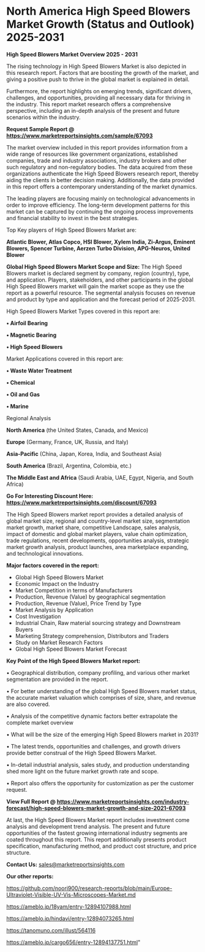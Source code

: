 # North America High Speed Blowers Market Growth (Status and Outlook) 2025-2031

<Strong> High Speed Blowers Market Overview 2025 - 2031</strong>

The rising technology in High Speed Blowers Market is also depicted in this research report. Factors that are boosting the growth of the market, and giving a positive push to thrive in the global market is explained in detail.

Furthermore, the report highlights on emerging trends, significant drivers, challenges, and opportunities, providing all necessary data for thriving in the industry. This report market research offers a comprehensive perspective, including an in-depth analysis of the present and future scenarios within the industry.

<strong>Request Sample Report @ <a href=https://www.marketreportsinsights.com/sample/67093>https://www.marketreportsinsights.com/sample/67093</a></strong>

The market overview included in this report provides information from a wide range of resources like government organizations, established companies, trade and industry associations, industry brokers and other such regulatory and non-regulatory bodies. The data acquired from these organizations authenticate the High Speed Blowers research report, thereby aiding the clients in better decision making. Additionally, the data provided in this report offers a contemporary understanding of the market dynamics.

The leading players are focusing mainly on technological advancements in order to improve efficiency. The long-term development patterns for this market can be captured by continuing the ongoing process improvements and financial stability to invest in the best strategies.

Top Key players of High Speed Blowers Market are:

<strong>Atlantic Blower, Atlas Copco, HSI Blower, Xylem India, Zi-Argus, Eminent Blowers, Spencer Turbine, Aerzen Turbo Division, APG-Neuros, United Blower</strong>

<strong><b>Global High Speed Blowers Market Scope and Size:</b></strong>
The High Speed Blowers market is declared segment by company, region (country), type, and application. Players, stakeholders, and other participants in the global High Speed Blowers market will gain the market scope as they use the report as a powerful resource. The segmental analysis focuses on revenue and product by type and application and the forecast period of 2025-2031.

High Speed Blowers Market Types covered in this report are:

<strong>• Airfoil Bearing

• Magnetic Bearing

• High Speed Blowers</strong>

Market Applications covered in this report are:

<strong>• Waste Water Treatment

• Chemical

• Oil and Gas

• Marine</strong> 

Regional Analysis

<strong>North America</strong> (the United States, Canada, and Mexico)

<strong>Europe</strong> (Germany, France, UK, Russia, and Italy)

<strong>Asia-Pacific</strong> (China, Japan, Korea, India, and Southeast Asia)

<strong>South America</strong> (Brazil, Argentina, Colombia, etc.)

<strong>The Middle East and Africa</strong> (Saudi Arabia, UAE, Egypt, Nigeria, and South Africa)

<strong>Go For Interesting Discount Here: <a href=https://www.marketreportsinsights.com/discount/67093>https://www.marketreportsinsights.com/discount/67093</a></strong>

The High Speed Blowers market report provides a detailed analysis of global market size, regional and country-level market size, segmentation market growth, market share, competitive Landscape, sales analysis, impact of domestic and global market players, value chain optimization, trade regulations, recent developments, opportunities analysis, strategic market growth analysis, product launches, area marketplace expanding, and technological innovations.

<strong><b>Major factors covered in the report:</b></strong>
<ul>
  <li>Global High Speed Blowers Market </li>
  <li>Economic Impact on the Industry</li>
  <li>Market Competition in terms of Manufacturers</li>
  <li>Production, Revenue (Value) by geographical segmentation</li>
  <li>Production, Revenue (Value), Price Trend by Type</li>
  <li>Market Analysis by Application</li>
  <li>Cost Investigation</li>
  <li>Industrial Chain, Raw material sourcing strategy and Downstream Buyers</li>
  <li>Marketing Strategy comprehension, Distributors and Traders</li>
  <li>Study on Market Research Factors</li>
  <li>Global High Speed Blowers Market Forecast</li>
</ul>

<strong><b>Key Point of the High Speed Blowers Market report:</b></strong>

• Geographical distribution, company profiling, and various other market segmentation are provided in the report.

• For better understanding of the global High Speed Blowers market status, the accurate market valuation which comprises of size, share, and revenue are also covered.

• Analysis of the competitive dynamic factors better extrapolate the complete market overview

• What will be the size of the emerging High Speed Blowers market in 2031?

• The latest trends, opportunities and challenges, and growth drivers provide better construal of the High Speed Blowers Market.

• In-detail industrial analysis, sales study, and production understanding shed more light on the future market growth rate and scope.

• Report also offers the opportunity for customization as per the customer request.

<strong><b>View Full Report @ <a href=https://www.marketreportsinsights.com/industry-forecast/high-speed-blowers-market-growth-and-size-2021-67093>https://www.marketreportsinsights.com/industry-forecast/high-speed-blowers-market-growth-and-size-2021-67093</a></b></strong>


At last, the High Speed Blowers Market report includes investment come analysis and development trend analysis. The present and future opportunities of the fastest growing international industry segments are coated throughout this report. This report additionally presents product specification, manufacturing method, and product cost structure, and price structure.

<strong>Contact Us:</strong>
sales@marketreportsinsights.com

<strong>Our other reports:</strong>

<a href=https://github.com/noori900/research-reports/blob/main/Europe-Ultraviolet-Visible-UV-Vis-Microscopes-Market.md>https://github.com/noori900/research-reports/blob/main/Europe-Ultraviolet-Visible-UV-Vis-Microscopes-Market.md</a>

<a href=https://ameblo.jp/18yam/entry-12894107988.html>https://ameblo.jp/18yam/entry-12894107988.html</a>

<a href=https://ameblo.jp/hindavi/entry-12894073265.html>https://ameblo.jp/hindavi/entry-12894073265.html</a>

<a href=https://tanomuno.com/illust/564116>https://tanomuno.com/illust/564116</a>

<a href=https://ameblo.jp/cargo656/entry-12894137751.html>https://ameblo.jp/cargo656/entry-12894137751.html</a>"
